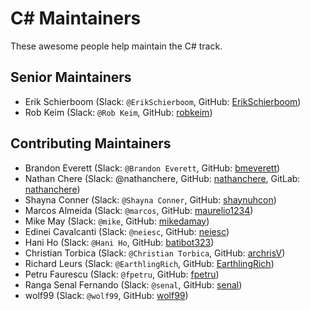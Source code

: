# C&#35; Maintainers

These awesome people help maintain the C# track.

## Senior Maintainers

- Erik Schierboom (Slack: `@ErikSchierboom`, GitHub: [ErikSchierboom](https://github.com/ErikSchierboom))
- Rob Keim (Slack: `@Rob Keim`, GitHub: [robkeim](https://github.com/robkeim))

## Contributing Maintainers

- Brandon Everett (Slack: `@Brandon Everett`, GitHub: [bmeverett](https://github.com/bmeverett))
- Nathan Chere (Slack: @nathanchere, GitHub: [nathanchere](https://github.com/nathanchere), GitLab: [nathanchere](https://gitlab.com/nathanchere))
- Shayna Conner (Slack: `@Shayna Conner`, GitHub: [shaynuhcon](https://github.com/shaynuhcon))
- Marcos Almeida (Slack: `@marcos`, GitHub: [maurelio1234](https://github.com/maurelio1234))
- Mike May (Slack: `@mike`, GitHub: [mikedamay](https://github.com/mikedamay))
- Edinei Cavalcanti (Slack: `@neiesc`, GitHub: [neiesc](https://github.com/neiesc))
- Hani Ho (Slack: `@Hani Ho`, GitHub: [batibot323](https://github.com/batibot323))
- Christian Torbica (Slack: `@Christian Torbica`, GitHub: [archrisV](https://github.com/archrisV))
- Richard Leurs (Slack: `@EarthlingRich`, GitHub: [EarthlingRich](https://github.com/EarthlingRich))
- Petru Faurescu (Slack: `@fpetru`, GitHub: [fpetru](https://github.com/fpetru))
- Ranga Senal Fernando (Slack: `@senal`, GitHub: [senal](https://github.com/senal))
- wolf99 (Slack: `@wolf99`, GitHub: [wolf99](https://github.com/wolf99))
